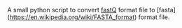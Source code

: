 A small python script to convert [fastQ](https://en.wikipedia.org/wiki/FASTQ_format) format file to [fasta]  (https://en.wikipedia.org/wiki/FASTA_format) format file.



